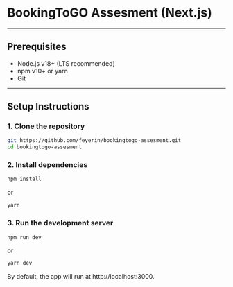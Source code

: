 # BookingToGO Assesment (Next.js)


---

## Prerequisites

- Node.js v18+ (LTS recommended)
- npm v10+ or yarn
- Git

---

## Setup Instructions

### 1. Clone the repository

```bash
git https://github.com/feyerin/bookingtogo-assesment.git
cd bookingtogo-assesment
```


### 2. Install dependencies
```bash
npm install
```
or 
```bash
yarn
```
### 3. Run the development server
```bash
npm run dev
```
or 
```bash
yarn dev
```
By default, the app will run at http://localhost:3000.
